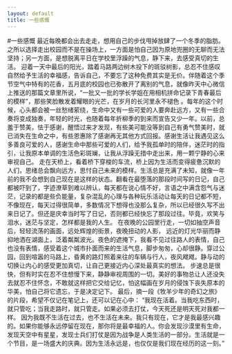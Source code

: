 ```yaml
---
layout: default
title: 一些感慨
---
```

#一些感慨
最近每晚都会出去走走，想用自己的步伐甩掉放肆了一个冬季的脂肪。之所以选择走出校园而不是在操场上，一方面是怕自己因为原地兜圈的无聊而无法坚持；另一方面，是想脱离平日在学校里浮躁的气息，静下来，去感受真切的生活。
迎着一天中最后的阳光，踏着马路两边树木投下的斑驳树影，总忍不住感叹自然给予生活的幸福感，告诉自己，不要忘了这种免费其实是无价。伴随着这个季节空气中特有的花香，五月底的校园也已弥散开了离别的气息，就像昨天中心微信上推送的那篇文章里所说，“一批又一批的学长学姐在用相机拼命记录下青春最后的模样”，那些笑脸散发着耀眼的光芒，在岁月的长河里永不褪色 。每年的这个时候，心头都会被一丝愁绪萦绕，生命中又有一些可爱的人要奔赴远方，又有一些合奏将变成独奏，年轻的时光，也随着每年折柳季的到来而宣告又少一年。以前，总羞于赞美，怯于感谢，醒悟过来才发现，有些美可能没等到自己有勇气赞美时，就已消失在生命之中，有些恩惠除了感谢再无其他方式回报。感谢生活让我遇见这么多善良可爱的人，感谢生命中那些可爱的人们，给予我孤单时的陪伴，迷茫时的指引，让我原本单调的生活色彩斑斓，让我从浮躁无措中走出来，用一颗宁静的心来审视自己。
走在天桥上，看着桥下穿梭的车流，桥上因为生活而变得疲惫沉默的人们，思绪总会飘向远方，思忖自己未来的模样。生活总是充满了未知，就像一年前的我不会想到自己现在是这样的状态。翻看在最堕落的那段时间写的日记，自己都被吓到了，字迹潦草到难以辨认，每天都在说心情不好，言语之中满含怨气与迷茫，记录的都是些负能量，复杂混乱的心理与各种玩乐活动让每天的日记都不短，不像现在，每天过得很简单，多数情况下想得也没那么复杂，所以已经很久写不出来日记了。但还是庆幸当时写了日记，否则都已经快忘了那段过往。毕竟，欢笑与泪水，迷茫与坚定，怎样都是我的人生。
在夜晚的公园里行走，一切如抽空声音后，轻轻流荡的画面，远处辉煌的街景，夜晚扭动的人影， 远近的灯光华丽而静抑地洒在湖面上，泛着粼粼波光。夜色的遮掩下，我看不见过往路人的表情，自己也没有表情，感受着这个城市扑面而来的生活气息，脚步匆匆，心却很静。穿过公园，回到喧嚣的马路上，昏黄的路灯照着来往的车辆与行人，夜风飕飕。静与动的切换让内心的感受更加真切，让自己更接近内心深处最真实的想法。
步速总是很快，但有时实在忍不住想慢下来，静静审视周围的一切。美好的事物总让人还没失去就忍不住怀念，不敢就这样把它交给记忆，怕这幅画在岁月的侵蚀下丧失原本的华美，怕自己将它遗忘，于是决定记下。
最后，摘一段《牧羊少年的奇幻之旅》的片段，希望不仅记在笔记上，还可以记在心中：
“我现在活着。当我吃东西时，就只管吃；当我走路时，就只管走。如果必须去打仗，今天死还是明天死对我都一样。
因为我既不生活在过去，也不生活在未来。我只有现在，它才是我最感兴趣的。如果你能够永远停留在现在，那你将是最幸福的人。你会发现沙漠里有生命，发现天空中有星星，发现士兵们打仗是因为战争是人类生活的一部分。生活就是一个节目，是一场盛大的庆典。因为生活永远是，也仅仅是我们现在经历的这一刻。”














